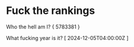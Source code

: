 # Fuck the rankings

Who the hell am I?
{ 5783381 }

What fucking year is it?
[ 2024-12-05T04:00:00Z ]
